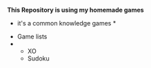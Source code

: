 **This Repository is using my homemade games**
* it's a common knowledge games *
- Game lists
- - XO
  - Sudoku
